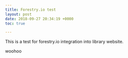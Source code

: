 ```yaml
---
title: Forestry.io test
layout: post
date: 2018-09-27 20:34:19 +0000
toc: true

---
```

This is a test for forestry.io integration into library website.

woohoo